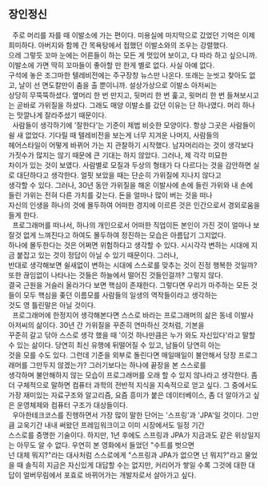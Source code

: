 ## 장인정신

&nbsp; 주로 머리를 자를 때 이발소에 가는 편이다. 미용실에 마지막으로 갔었던 기억은 이제 희미하다. 아버지와 함께 간 목욕탕에서 접했던 이발소와의 조우는 강렬했다.<br>
으레 그렇듯 꼬마 눈에는 어른들이 하는 모든 게 멋있어 보이고, 다 따라 하고 싶으니까. 이발소에 가면 딱히 꼬마들이 좋아할 만
한게 별로 없다. 사실 아예 없다. <br> 구석에 놓은 조그마한 텔레비전에는 주구장창 뉴스만 나온다. 또래는 눈씻고 찾아도 없고, 날이 선 면도칼만이 춤을 출 뿐이니까.
설상가상으로 이발소 아저씨는 <br> 상당히 무뚝뚝하셨다. 옆머리 한 번 만지고, 뒷머리 한 번 훑고, 윗머리 한 번 들쳐보시고는 곧바로 가위질을 하셨다.
 그래도 매양 이발소를 갔던 이유는 단 하나였다. 머리 하나는 맛깔나게 잘라주셨기 때문이다. <br>
 &nbsp; 사람들이 생각하기에 '잘한다'는 기준이 제법 비슷한 모양이다. 항상 그곳은 사람들이 쉴 새 없었다. 기다릴 때 텔레비전을 보는게 너무 지겨운 나머지, 사람들의 <br>
헤어스타일이 어떻게 바뀌어 가는 지 관찰하기 시작했다. 남자머리라는 것이 생각보다 가짓수가 많지는 않기 때문에 큰 기대는 하지 않았다. 그러나, 제 각각 미묘한 <br>
차이가 있는 것이 보였다. 사람별로 모질과 두상의 형태가 다 다르다는 것을 감안하면 실로 대단하다고 생각한다. 얼핏 보았을 때는 단순히 가위질에 지나지 않다고<br>
생각할 수 있다. 그러나, 30년 동안 가위질을 해온 이발사에 손에 들린 가위와 내 손에 들린 가위는 전혀 다른 가치를 갖는다. 돈을 얼마나 많이 버는 것을 떠나<br>
자신의 인생을 하나의 것에 몰두하여 어떠한 경지에 이르른 것은 인간으로서 경외로움을 들게 한다.<br>
 &nbsp; 프로그래머를 떠나서, 하나의 개인으로서 어떠한 직업이든 본인이 가진 것이 얼마나 보잘것 없게 느껴진다고 하여도 몰두하여 정진하는 모습은 아름답기 그지없다.<br>
 하나에 몰두한다는 것은 어쩌면 위험하다고 생각할 수 있다. 시시각각 변하는 시대에 지금 붙잡고 있는 것이 정답이 아닐 수 있기 때문이다. 그러나, <br>
 반대로 생각해보면 쉴새없이 변하는 시대에 스스로를 맞추는 것이 진정 행복한 것일까? 또한 끊임없이 나타나는 것들은 하늘에서 떨어진 것들인걸까? 그렇지 않다.<br>
 결국 근원을 거슬러 올라가다 보면 핵심이 존재한다. 그렇다면 우리가 마주하는 모든 것들이 모두 핵심을 좆던 이름모를 사람들의 일생의 역작들이라고 생각하는 <br>것도
 영 틀린말은 아닐 것이다.<br>
  &nbsp; 프로그래머에 한정지어 생각해본다면 스스로 바라는 프로그래머의 삶은 동네 이발사 아저씨의 삶이다. 30년 간 가위질을 꾸준히 연마하신 것처럼, 기본을 <br>꾸준히 갈고 닦아
 스스로 생각 했을 때 '이것 하나만큼은 누가 와도 자신있다'라고 말할 수 있는 삶이다. 당연히 최신 유행에 뒤떨어질 수 있고, 남들이 당연히 아는 <br> 것을 모를 수도
있다. 그런데 기준을 외부로 돌린다면 매일매일이 불안해서 당장 프로그래머를 그만두지 않겠는가? 그러기보다는 하나에 끝장을 본 스스로를 <br>생각하며 불안해하지 않는
모습이 프로그래머를 오래 할 수 있지 않나라고 생각한다. 좀 더 구체적으로 말하면 컴퓨터 과학의 전반적 지식을 지속적으로 얻고 싶다. 그 중에서도 가장 재미있는
 자료구조와 알고리즘, 요즘 흥미가 붙은 데이터베이스, 좀 더 알아가고 싶은 운영체제와 컴퓨터 구조가 대상들이다.<br>
 &nbsp; 우아한테크코스를 진행하면서 가장 많이 말한 단어는 '스프링'과 'JPA'일 것이다. 그만큼 교욱기간 내내 써왔던 프레임워크이고 이미 시장에서도 일정 기간 <br>스스로를 증명한 기술이다. 하지만, 1년 후에도 스프링과 JPA가 지금과도 같은 위상일지는 아무도 알 수 없다. 우연히 본 영화에서 들었던 "수트를 벗으면  <br> 넌 대체 뭐지?"라는 대사처럼 스스로에게 "스프링과 JPA가 없으면 넌 뭐지?"라고 물었을 때 솔직히 지금은 자신있게 대답할 수는 없지만, 커리어가 쌓일 수록 그것에 대한 대답이 얼버무림에서 포효로 바뀌어가는 개발자로서 살아가고 싶다.
